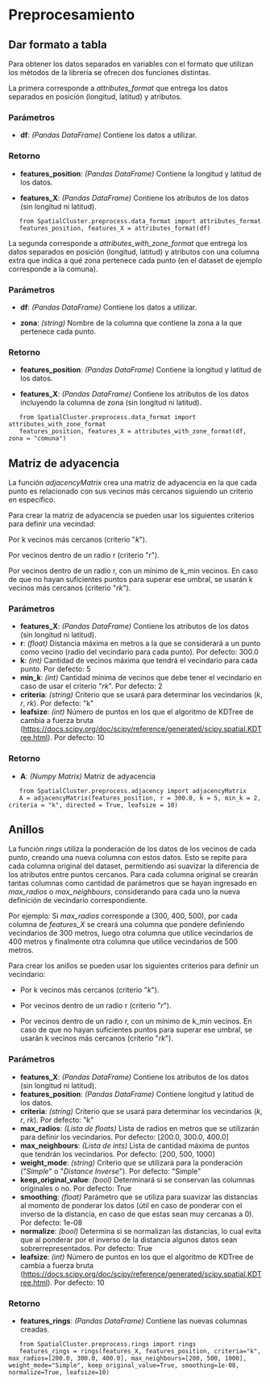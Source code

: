 Preprocesamiento
====================


Dar formato a tabla
--------------------

Para obtener los datos separados en variables con el formato que utilizan los métodos de la librería se ofrecen dos funciones distintas.

La primera corresponde a *attributes_format* que entrega los datos separados en posición (longitud, latitud) y atributos.

### Parámetros

- **df**: *(Pandas DataFrame)* Contiene los datos a utilizar.

### Retorno

- **features_position**: *(Pandas DataFrame)* Contiene la longitud y latitud de los datos.

- **features_X**: *(Pandas DataFrame)* Contiene los atributos de los datos (sin longitud ni latitud).


```
   from SpatialCluster.preprocess.data_format import attributes_format
   features_position, features_X = attributes_format(df)
```

La segunda corresponde a *attributes_with_zone_format* que entrega los datos separados en posición (longitud, latitud) y atributos con una columna extra que indica a qué zona pertenece cada punto (en el dataset de ejemplo corresponde a la comuna).

### Parámetros

- **df**: *(Pandas DataFrame)* Contiene los datos a utilizar.

- **zona**: *(string)* Nombre de la columna que contiene la zona a la que pertenece cada punto.

### Retorno

- **features_position**: *(Pandas DataFrame)* Contiene la longitud y latitud de los datos.

- **features_X**: *(Pandas DataFrame)* Contiene los atributos de los datos incluyendo la columna de zona (sin longitud ni latitud).

```
   from SpatialCluster.preprocess.data_format import attributes_with_zone_format
   features_position, features_X = attributes_with_zone_format(df, zona = "comuna")
```


Matriz de adyacencia
---------------------

La función *adjacencyMatrix* crea una matriz de adyacencia en la que cada punto es relacionado con sus vecinos más cercanos siguiendo un criterio en específico.

Para crear la matriz de adyacencia se pueden usar los siguientes criterios para definir una vecindad:

Por k vecinos más cercanos (criterio "*k*").

Por vecinos dentro de un radio r (criterio "*r*").

Por vecinos dentro de un radio r, con un mínimo de k_min vecinos. En caso de que no hayan suficientes puntos para superar ese umbral, se usarán k vecinos más cercanos (criterio "*rk*").

### Parámetros

- **features_X**: *(Pandas DataFrame)* Contiene los atributos de los datos (sin longitud ni latitud).
- **r**: *(float)* Distancia máxima en metros a la que se considerará a un punto como vecino (radio del vecindario para cada punto). Por defecto: 300.0
- **k**: *(int)* Cantidad de vecinos máxima que tendrá el vecindario para cada punto. Por defecto: 5
- **min_k**: *(int)* Cantidad mínima de vecinos que debe tener el vecindario en caso de usar el criterio "*rk*". Por defecto: 2
- **criteria**: *(string)* Criterio que se usará para determinar los vecindarios (*k*, *r*, *rk*). Por defecto: "k"
- **leafsize**: *(int)* Número de puntos en los que el algoritmo de KDTree de cambia a fuerza bruta (https://docs.scipy.org/doc/scipy/reference/generated/scipy.spatial.KDTree.html). Por defecto: 10

### Retorno

- **A**: *(Numpy Matrix)* Matriz de adyacencia

```
   from SpatialCluster.preprocess.adjacency import adjacencyMatrix
   A = adjacencyMatrix(features_position, r = 300.0, k = 5, min_k = 2, criteria = "k", directed = True, leafsize = 10)
```


Anillos
------------

La función *rings* utiliza la ponderación de los datos de los vecinos de cada punto, creando una nueva columna con estos datos. Esto se repite para cada columna original del dataset, permitiendo así suavizar la diferencia de los atributos entre puntos cercanos. Para cada columna original se crearán tantas columnas como cantidad de parámetros que se hayan ingresado en *max_radios* o *max_neighbours*, considerando para cada uno la nueva definición de vecindario correspondiente.

Por ejemplo: Si *max_radios* corresponde a (300, 400, 500), por cada columna de *features_X* se creará una columna que pondere definiendo vecindarios de 300 metros, luego otra columna que utilice vecindarios de 400 metros y finalmente otra columna que utilice vecindarios de 500 metros.

Para crear los anillos se pueden usar los siguientes criterios para definir un vecindario:

- Por k vecinos más cercanos (criterio "*k*").

- Por vecinos dentro de un radio r (criterio "*r*").

- Por vecinos dentro de un radio r, con un mínimo de k_min vecinos. En caso de que no hayan suficientes puntos para superar ese umbral, se usarán k vecinos más cercanos (criterio "*rk*").

### Parámetros

- **features_X**: *(Pandas DataFrame)* Contiene los atributos de los datos (sin longitud ni latitud).
- **features_position**: *(Pandas DataFrame)* Contiene longitud y latitud de los datos.
- **criteria**: *(string)* Criterio que se usará para determinar los vecindarios (*k*, *r*, *rk*). Por defecto: "k"
- **max_radios**: *(Lista de floats)* Lista de radios en metros que se utilizarán para definir los vecindarios. Por defecto: [200.0, 300.0, 400.0]
- **max_neighbours**: *(Lista de ints)* Lista de cantidad máxima de puntos que tendrán los vecindarios. Por defecto: [200, 500, 1000]
- **weight_mode**: *(string)* Criterio que se utilizará para la ponderación ("*Simple*" o "*Distance Inverse*"). Por defecto: "Simple"
- **keep_original_value**: *(bool)* Determinará si se conservan las columnas originales o no. Por defecto: True
- **smoothing**: *(float)* Parámetro que se utiliza para suavizar las distancias al momento de ponderar los datos (útil en caso de ponderar con el inverso de la distancia, en caso de que estas sean muy cercanas a 0). Por defecto: 1e-08
- **normalize**: *(bool)* Determina si se normalizan las distancias, lo cual evita que al ponderar por el inverso de la distancia algunos datos sean sobrerrepresentados. Por defecto: True
- **leafsize**: *(int)* Número de puntos en los que el algoritmo de KDTree de cambia a fuerza bruta (https://docs.scipy.org/doc/scipy/reference/generated/scipy.spatial.KDTree.html). Por defecto: 10

### Retorno

- **features_rings**: *(Pandas DataFrame)* Contiene las nuevas columnas creadas.

```
   from SpatialCluster.preprocess.rings import rings
   features_rings = rings(features_X, features_position, criteria="k", max_radios=[200.0, 300.0, 400.0], max_neighbours=[200, 500, 1000], weight_mode="Simple", keep_original_value=True, smoothing=1e-08, normalize=True, leafsize=10)
```

